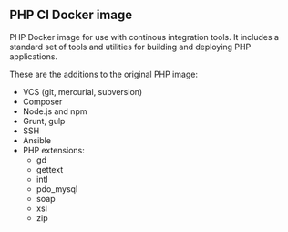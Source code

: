 ## PHP CI Docker image

PHP Docker image for use with continous integration tools. It includes a standard set of tools and utilities for building and deploying PHP applications.

These are the additions to the original PHP image:

* VCS (git, mercurial, subversion)
* Composer
* Node.js and npm
* Grunt, gulp
* SSH
* Ansible
* PHP extensions:
  * gd
  * gettext
  * intl
  * pdo_mysql
  * soap
  * xsl
  * zip
